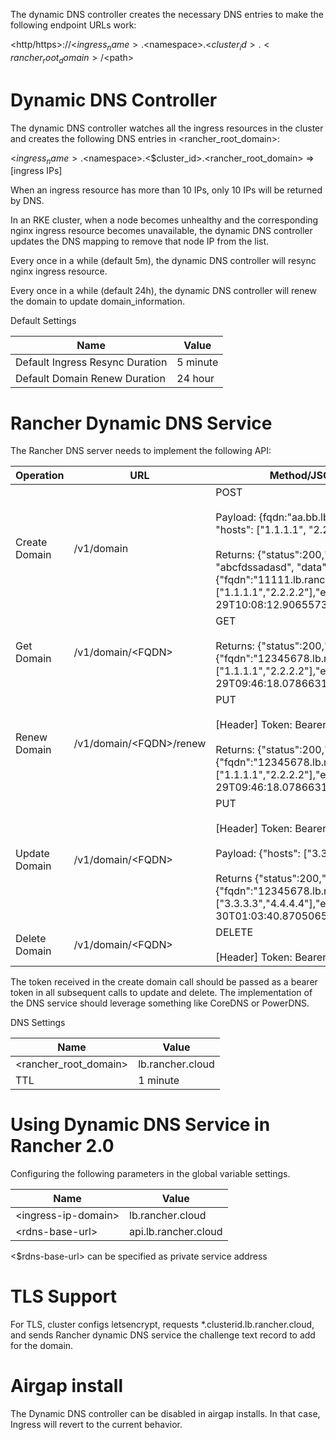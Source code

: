 The dynamic DNS controller creates the necessary DNS entries to make the following endpoint URLs work:

<http/https>://<$ingress_name>.<$namespace>.<$cluster_id>.<rancher_root_domain>/<$path>

<h1>Dynamic DNS Controller</h1>

The dynamic DNS controller watches all the ingress resources in the cluster and creates the following DNS entries in <rancher_root_domain>:

<$ingress_name>.<$namespace>.<$cluster_id>.<rancher_root_domain> => [ingress IPs]

When an ingress resource has more than 10 IPs, only 10 IPs will be returned by DNS.

In an RKE cluster, when a node becomes unhealthy and the corresponding nginx ingress resource becomes unavailable, the dynamic DNS controller updates the DNS mapping to remove that node IP from the list.

Every once in a while (default 5m), the dynamic DNS controller will resync nginx ingress resource.

Every once in a while (default 24h), the dynamic DNS controller will renew the domain to update domain_information.

Default Settings

| Name | Value |
| ----- | ---- |
| Default Ingress Resync Duration | 5 minute |
| Default Domain Renew Duration | 24 hour |


<h1>Rancher Dynamic DNS Service</h1>

The Rancher DNS server needs to implement the following API:

| Operation   |  URL  |  Method/JSON Payload |
|-----------|------|------|
| Create Domain	| /v1/domain	| POST <br> <br> Payload: {fqdn:"aa.bb.lb.rancher.cloud", "hosts": ["1.1.1.1", "2.2.2.2"]} <br> <br> Returns: {"status":200,"msg":"", "token": "abcfdssadasd", "data":{"fqdn":"11111.lb.rancher.cloud","hosts":["1.1.1.1","2.2.2.2"],"expiration":"2018-04-29T10:08:12.906557355Z"}}|
| Get Domain	| /v1/domain/&lt;FQDN&gt; | GET <br> <br> Returns: {"status":200,"msg":"","data":{"fqdn":"12345678.lb.rancher.cloud","hosts":["1.1.1.1","2.2.2.2"],"expiration":"2018-04-29T09:46:18.078663181Z"}}
| Renew Domain	| /v1/domain/&lt;FQDN&gt;/renew	| PUT <br> <br>[Header] Token: Bearer XXX <br> <br> Returns:  {"status":200,"msg":"","data":{"fqdn":"12345678.lb.rancher.cloud","hosts":["1.1.1.1","2.2.2.2"],"expiration":"2018-05-29T09:46:18.078663181Z"} |
| Update Domain	| /v1/domain/&lt;FQDN&gt;	| PUT <br> <br>[Header] Token: Bearer XXX <br> <br> Payload: {"hosts": ["3.3.3.3", "4.4.4.4"]} <br> <br> Returns {"status":200,"msg":"","data":{"fqdn":"12345678.lb.rancher.cloud","hosts":["3.3.3.3","4.4.4.4"],"expiration":"2018-04-30T01:03:40.870506511Z"}} |
| Delete Domain	| /v1/domain/&lt;FQDN&gt;	| DELETE <br> <br>[Header] Token: Bearer XXX

The token received in the create domain call should be passed as a bearer token in all subsequent calls to update and delete. The implementation of the DNS service should leverage something like CoreDNS or PowerDNS.

DNS Settings

| Name | Value |
| ----- | ---- |
| &lt;rancher_root_domain&gt; | lb.rancher.cloud |
| TTL | 1 minute |

<h1>Using Dynamic DNS Service in Rancher 2.0</h1>

Configuring the following parameters in the global variable settings.

| Name | Value |
| ----- | ---- |
| &lt;ingress-ip-domain&gt; | lb.rancher.cloud |
| &lt;rdns-base-url&gt; | api.lb.rancher.cloud |          

<$rdns-base-url> can be specified as private service address

<h1>TLS Support</h1>
For TLS,  cluster configs letsencrypt, requests  *.clusterid.lb.rancher.cloud, and sends Rancher dynamic DNS service the challenge text record to add for the domain.

<h1>Airgap install</h1>
The Dynamic DNS controller can be disabled in airgap installs. In that case, Ingress will revert to the current behavior.

